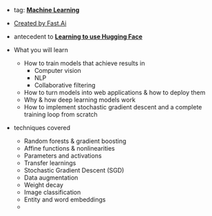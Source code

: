 - tag: **[Machine Learning](../notes/Machine_Learning)**
- [Created by Fast.Ai](https://course.fast.ai/)
- antecedent to **[Learning to use Hugging Face](../notes/Learning_to_use_Hugging_Face)**

- What you will learn
	- How to train models that achieve results in 
		- Computer vision
		- NLP
		- Collaborative filtering
	- How to turn models into web applications & how to deploy them 
	- Why & how deep learning models work
	- How to implement stochastic gradient descent and a complete training loop from scratch 
- techniques covered
	- Random forests & gradient boosting
	- Affine functions & nonlinearities
	- Parameters and activations
	- Transfer learnings
	- Stochastic Gradient Descent (SGD)
	- Data augmentation
	- Weight decay
	- Image classification
	- Entity and word embeddings
	- 